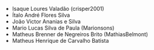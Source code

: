 - Isaque Loures Valadão (crisper2001)
- Ítalo André Flores Silva
- João Victor Ananias e Silva
- Mario Lucas Silva de Paula (Marionsons)
- Matheus Brenner de Negreiros Brito (MathiasBelmont)
- Matheus Henrique de Carvalho Batista
